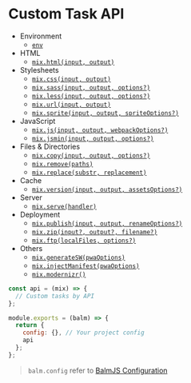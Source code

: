 # Custom Task API

- Environment
  - [`env`](environment.html#mix-env)
- HTML
  - [`mix.html(input, output)`](template.html#mix-html)
- Stylesheets
  - [`mix.css(input, output)`](styles.html#mix-css)
  - [`mix.sass(input, output, options?)`](styles.html#mix-sass)
  - [`mix.less(input, output, options?)`](styles.html#mix-less)
  - [`mix.url(input, output)`](styles.html#mix-url)
  - [`mix.sprite(input, output, spriteOptions?)`](styles.html#mix-sprite)
- JavaScript
  - [`mix.js(input, output, webpackOptions?)`](scripts.html#mix-js)
  - [`mix.jsmin(input, output, options?)`](scripts.html#mix-jsmin)
- Files & Directories
  - [`mix.copy(input, output, options?)`](files.html#mix-copy)
  - [`mix.remove(paths)`](files.html#mix-remove)
  - [`mix.replace(substr, replacement)`](files.html#mix-replace)
- Cache
  - [`mix.version(input, output, assetsOptions?)`](cache.html#mix-version)
- Server
  - [`mix.serve(handler)`](server.html#mix-serve)
- Deployment
  - [`mix.publish(input, output, renameOptions?)`](deployment.html#mix-publish)
  - [`mix.zip(input?, output?, filename?)`](deployment.html#mix-zip)
  - [`mix.ftp(localFiles, options?)`](deployment.html#mix-ftp)
- Others
  - [`mix.generateSW(pwaOptions)`](others.html#mix-generatesw)
  - [`mix.injectManifest(pwaOptions)`](others.html#mix-injectmanifest)
  - [`mix.modernizr()`](others.html#mix-modernizr)

```js
const api = (mix) => {
  // Custom tasks by API
};

module.exports = (balm) => {
  return {
    config: {}, // Your project config
    api
  };
};
```

> `balm.config` refer to [BalmJS Configuration](../config/)
